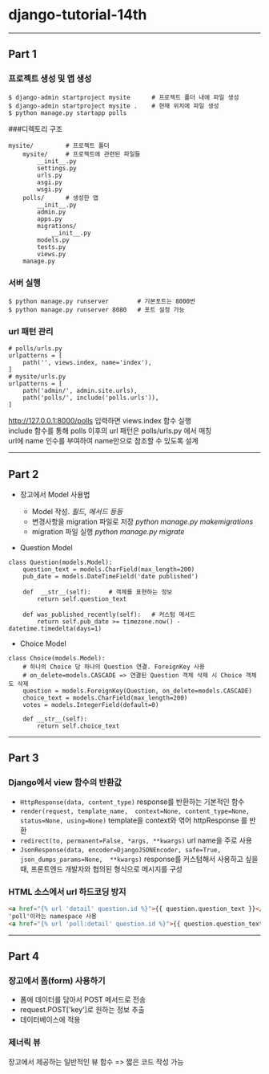 # django-tutorial-14th
***
## Part 1
### 프로젝트 생성 및 앱 생성
```
$ django-admin startproject mysite      # 프로젝트 폴더 내에 파일 생성
$ django-admin startproject mysite .    # 현재 위치에 파일 생성
$ python manage.py startapp polls
```
###디렉토리 구조
```
mysite/         # 프로젝트 폴더
    mysite/     # 프로젝트에 관련된 파일들
        __init__.py
        settings.py
        urls.py
        asgi.py
        wsgi.py
    polls/      # 생성한 앱
        __init__.py
        admin.py
        apps.py
        migrations/
            __init__.py
        models.py
        tests.py
        views.py
    manage.py
```
### 서버 실행
```
$ python manage.py runserver        # 기본포트는 8000번
$ python manage.py runserver 8080   # 포트 설정 가능
```

### url 패턴 관리
```
# polls/urls.py
urlpatterns = [
    path('', views.index, name='index'),
]
# mysite/urls.py
urlpatterns = [
    path('admin/', admin.site.urls),
    path('polls/', include('polls.urls')),
]
```
http://127.0.0.1:8000/polls 입력하면 views.index 함수 실행   
include 함수를 통해 polls 이후의 url 패턴은 polls/urls.py 에서 매칭   
url에 name 인수를 부여하여 name만으로 참조할 수 있도록 설계

***

## Part 2
- 장고에서 Model 사용법
  - Model 작성. _필드, 메서드 등등_
  - 변경사항을 migration 파일로 저장 _python manage.py makemigrations_
  - migration 파일 실행 _python manage.py migrate_


- Question Model
```
class Question(models.Model):
    question_text = models.CharField(max_length=200)
    pub_date = models.DateTimeField('date published')

    def  __str__(self):     # 객체를 표현하는 정보
        return self.question_text

    def was_published_recently(self):   # 커스텀 메서드
        return self.pub_date >= timezone.now() - datetime.timedelta(days=1)
```
- Choice Model
```
class Choice(models.Model):
    # 하나의 Choice 당 하나의 Question 연결. ForeignKey 사용
    # on_delete=models.CASCADE => 연결된 Question 객체 삭제 시 Choice 객체도 삭제
    question = models.ForeignKey(Question, on_delete=models.CASCADE)
    choice_text = models.CharField(max_length=200)
    votes = models.IntegerField(default=0)

    def __str__(self):
        return self.choice_text
```
***
## Part 3
### Django에서 view 함수의 반환값
- `HttpResponse(data, content_type)` response를 반환하는 기본적인 함수
- `render(request, template_name, 
context=None, content_type=None, status=None, using=None)` template을 context와 엮어 httpResponse 를 반환
- `redirect(to, permanent=False, *args, **kwargs)` url name을 주로 사용
- `JsonResponse(data, encoder=DjangoJSONEncoder,
             safe=True, json_dumps_params=None, 
             **kwargs)` response를 커스텀해서 사용하고 싶을 때, 프론트엔드 개발자와 협의된 형식으로 메시지를 구성

### HTML 소스에서 url 하드코딩 방지
```html
<a href="{% url 'detail' question.id %}">{{ question.question_text }}</a>
'poll'이라는 namespace 사용
<a href="{% url 'poll:detail' question.id %}">{{ question.question_text }}</a>
```
***
## Part 4
### 장고에서 폼(form) 사용하기
- 폼에 데이터를 담아서 POST 메서드로 전송
- request.POST['key']로 원하는 정보 추출
- 데이터베이스에 적용

### 제너릭 뷰
장고에서 제공하는 일반적인 뷰 함수 => 짧은 코드 작성 가능

